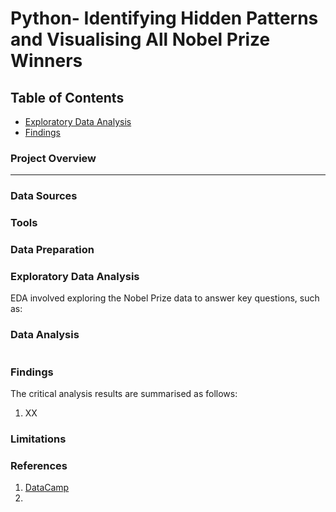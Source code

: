 # Python- Identifying Hidden Patterns and Visualising All Nobel Prize Winners

## Table of Contents

- [Exploratory Data Analysis](#exploratory-data-analysis)
- [Findings](#findings)

### Project Overview
---


### Data Sources



### Tools



### Data Preparation



### Exploratory Data Analysis

EDA involved exploring the Nobel Prize data to answer key questions, such as:



### Data Analysis



```python

```

### Findings

The critical analysis results are summarised as follows:

1. XX


### Limitations


### References

1. [DataCamp](https://www.datacamp.com/)
2. 
